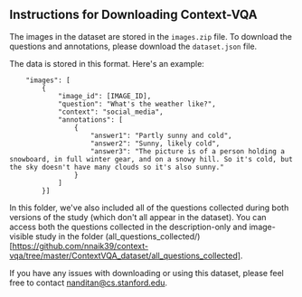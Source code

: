 ## Instructions for Downloading Context-VQA

The images in the dataset are stored in the ```images.zip``` file. To download the questions and annotations, please download the ```dataset.json``` file.

The data is stored in this format. Here's an example:
```
    "images": [
        {
            "image_id": [IMAGE_ID],
            "question": "What's the weather like?",
            "context": "social_media",
            "annotations": [
                {
                    "answer1": "Partly sunny and cold",
                    "answer2": "Sunny, likely cold",
                    "answer3": "The picture is of a person holding a snowboard, in full winter gear, and on a snowy hill. So it's cold, but the sky doesn't have many clouds so it's also sunny."
                }
            ]
        }]
```

In this folder, we've also included all of the questions collected during both versions of the study (which don't all appear in the dataset). You can access both the questions collected in the description-only and image-visible study in the folder (all_questions_collected/)[https://github.com/nnaik39/context-vqa/tree/master/ContextVQA_dataset/all_questions_collected].

If you have any issues with downloading or using this dataset, please feel free to contact nanditan@cs.stanford.edu.
